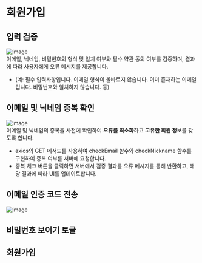 # 회원가입

## 입력 검증
![image](https://github.com/user-attachments/assets/f8cc5667-0b30-4a59-ab79-743c72783479)<br>
이메일, 닉네임, 비밀번호의 형식 및 일치 여부와 필수 약관 동의 여부를 검증하며, 결과에 따라 사용자에게 오류 메시지를 제공합니다.
- (예: 필수 입력사항입니다. 이메일 형식이 올바르지 않습니다. 이미 존재하는 이메일입니다. 비밀번호와 일치하지 않습니다. 등)

## 이메일 및 닉네임 중복 확인
![image](https://github.com/user-attachments/assets/d87733b7-7a92-4ee6-8711-0e3bd2dc44a7)<br>
이메일 및 닉네임의 중복을 사전에 확인하여 **오류를 최소화**하고 **고유한 회원 정보**를 갖도록 합니다.
- axios의 GET 메서드를 사용하여 checkEmail 함수와 checkNickname 함수를 구현하여 중복 여부를 서버에 요청합니다.
- 중복 체크 버튼을 클릭하면 서버에서 검증 결과를 오류 메시지를 통해 반환하고, 해당 결과에 따라 UI를 업데이트합니다.

## 이메일 인증 코드 전송
![image](https://github.com/user-attachments/assets/aad080dd-1489-42b9-9287-b8c40f96eac0)<br>

## 비밀번호 보이기 토글

## 회원가입




